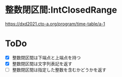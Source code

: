 # 整数閉区間:IntClosedRange
 

https://dxd2021.cto-a.org/program/time-table/a-1

# ToDo

- [x] 整数閉区間は下端点と上端点を持つ
- [x] 整数閉区間は文字列表記を返す
- [ ] 整数閉区間は指定した整数を含むかどうかを返す
